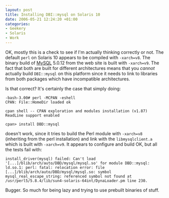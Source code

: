 ```yaml
---
layout: post
title: Installing DBI::mysql on Solaris 10
date: 2006-05-21 12:24:20 +01:00
categories:
- Geekery
- Solaris
- Work
---
```

OK, mostly this is a check to see if I'm actually thinking correctly or not.  The default `perl` on Solaris 10 appears to be compiled with `-xarch=v8`.  The binary build of [MySQL](http://www.mysql.com) 5.0.12 from the web site is built with `-xarch=v9`.  The fact that both are built for different architectures means that you *cannot* actually build `DBI::mysql` on this platform since it needs to link to libraries from both packages which have incompatible architectures.

Is that correct?  It's certainly the case that simply doing:

    -bash-3.00# perl -MCPAN -eshell
    CPAN: File::HomeDir loaded ok

    cpan shell -- CPAN exploration and modules installation (v1.87)
    ReadLine support enabled

    cpan> install DBD::mysql

doesn't work, since it tries to build the Perl module with `-xarch=v8` (inheriting from the perl installation) and link with the `libmysqlclient.a` which is built with `-xarch=v9`.  It appears to configure and build OK, but all the tests fail with:

    install_driver(mysql) failed: Can't load '[...]/blib/arch/auto/DBD/mysql/mysql.so' for module DBD::mysql: ld.so.1: perl: fatal: relocation error: file [...]/blib/arch/auto/DBD/mysql/mysql.so: symbol mysql_real_escape_string: referenced symbol not found at /usr/perl5/5.8.4/lib/sun4-solaris-64int/DynaLoader.pm line 230.

Bugger.  So much for being lazy and trying to use prebuilt binaries of stuff.
